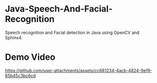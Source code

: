# Java-Speech-And-Facial-Recognition
Speech recognition and Facial detection in Java using OpenCV and Sphinx4.
# Demo Video
https://github.com/user-attachments/assets/cc681234-4acb-4824-9ef9-65b45c3bc6cd

